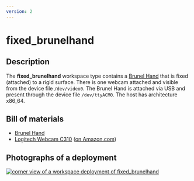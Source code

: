```yaml
---
version: 2
---
```


# fixed_brunelhand

## Description

The **fixed_brunelhand** workspace type contains a [Brunel
Hand](https://openbionicslabs.com/shop/brunel-hand) that is fixed (attached) to
a rigid surface.  There is one webcam attached and visible from the device file
`/dev/video0`.  The Brunel Hand is attached via USB and
present through the device file `/dev/ttyACM0`.  The host has architecture
x86_64.


## Bill of materials

* [Brunel Hand](https://openbionicslabs.com/shop/brunel-hand)
* [Logitech Webcam C310](https://www.logitech.com/en-us/product/hd-webcam-c310) ([on Amazon.com](https://www.amazon.com/gp/product/B003LVZO8S/))


## Photographs of a deployment

<a title="enlarge" href="figures/fixed_brunelhand_example_cornernview.png">![corner view of a workspace deployment of fixed_brunelhand](figures/480px-fixed_brunelhand_example_cornernview.png)</a>
